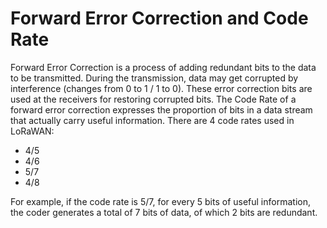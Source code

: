 # Forward Error Correction and Code Rate

Forward Error Correction is a process of adding redundant bits to the data to be transmitted. During the transmission, data may get corrupted by interference (changes from 0 to 1 / 1 to 0). These error correction bits are used at the receivers for restoring corrupted bits.
The Code Rate of a forward error correction expresses the proportion of bits in a data stream that actually carry useful information.
There are 4 code rates used in LoRaWAN:
* 4/5
* 4/6
* 5/7
* 4/8

For example, if the code rate is 5/7, for every 5 bits of useful information, the coder generates a total of 7 bits of data, of which 2 bits are redundant.